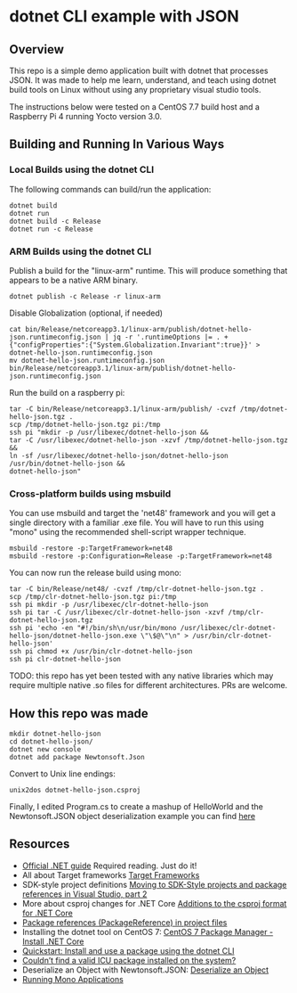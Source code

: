 # dotnet CLI example with JSON

## Overview

This repo is a simple demo application built with dotnet that processes JSON. It
was made to help me learn, understand, and teach using dotnet build tools on
Linux without using any proprietary visual studio tools.

The instructions below were tested on a CentOS 7.7 build host and a Raspberry
Pi 4 running Yocto version 3.0.

## Building and Running In Various Ways

### Local Builds using the dotnet CLI

The following commands can build/run the application:

```
dotnet build
dotnet run
dotnet build -c Release
dotnet run -c Release
```

### ARM Builds using the dotnet CLI

Publish a build for the "linux-arm" runtime. This will produce something that
appears to be a native ARM binary.

```
dotnet publish -c Release -r linux-arm
```

Disable Globalization (optional, if needed)

```
cat bin/Release/netcoreapp3.1/linux-arm/publish/dotnet-hello-json.runtimeconfig.json | jq -r '.runtimeOptions |= . + {"configProperties":{"System.Globalization.Invariant":true}}' > dotnet-hello-json.runtimeconfig.json
mv dotnet-hello-json.runtimeconfig.json bin/Release/netcoreapp3.1/linux-arm/publish/dotnet-hello-json.runtimeconfig.json
```

Run the build on a raspberry pi:
```
tar -C bin/Release/netcoreapp3.1/linux-arm/publish/ -cvzf /tmp/dotnet-hello-json.tgz .
scp /tmp/dotnet-hello-json.tgz pi:/tmp
ssh pi "mkdir -p /usr/libexec/dotnet-hello-json &&
tar -C /usr/libexec/dotnet-hello-json -xzvf /tmp/dotnet-hello-json.tgz &&
ln -sf /usr/libexec/dotnet-hello-json/dotnet-hello-json /usr/bin/dotnet-hello-json &&
dotnet-hello-json"
```

### Cross-platform builds using msbuild

You can use msbuild and target the 'net48' framework and you will get a single
directory with a familiar .exe file. You will have to run this using "mono"
using the recommended shell-script wrapper technique.

```
msbuild -restore -p:TargetFramework=net48
msbuild -restore -p:Configuration=Release -p:TargetFramework=net48
```

You can now run the release build using mono:

```
tar -C bin/Release/net48/ -cvzf /tmp/clr-dotnet-hello-json.tgz .
scp /tmp/clr-dotnet-hello-json.tgz pi:/tmp
ssh pi mkdir -p /usr/libexec/clr-dotnet-hello-json
ssh pi tar -C /usr/libexec/clr-dotnet-hello-json -xzvf /tmp/clr-dotnet-hello-json.tgz
ssh pi 'echo -en "#!/bin/sh\n/usr/bin/mono /usr/libexec/clr-dotnet-hello-json/dotnet-hello-json.exe \"\$@\"\n" > /usr/bin/clr-dotnet-hello-json'
ssh pi chmod +x /usr/bin/clr-dotnet-hello-json
ssh pi clr-dotnet-hello-json
```

TODO: this repo has yet been tested with any native libraries which may require
multiple native .so files for different architectures. PRs are welcome.

## How this repo was made

```
mkdir dotnet-hello-json
cd dotnet-hello-json/
dotnet new console
dotnet add package Newtonsoft.Json
```

Convert to Unix line endings:

```
unix2dos dotnet-hello-json.csproj
```

Finally, I edited Program.cs to create a mashup of HelloWorld and the
Newtonsoft.JSON object deserialization example you can find
[here](https://www.newtonsoft.com/json/help/html/DeserializeObject.htm)

## Resources
* [Official .NET guide](https://docs.microsoft.com/en-us/dotnet/standard/)
  Required reading. Just do it!
* All about Target frameworks [Target
  Frameworks](https://docs.microsoft.com/en-us/nuget/reference/target-frameworks)
* SDK-style project definitions [Moving to SDK-Style projects and package
  references in Visual Studio, part
  2](http://hermit.no/moving-to-sdk-style-projects-and-package-references-in-visual-studio-part-2/)
* More about csproj changes for .NET Core [Additions to the csproj format for
  .NET Core](https://docs.microsoft.com/en-us/dotnet/core/tools/csproj)
* [Package references (PackageReference) in project
  files](https://docs.microsoft.com/en-us/nuget/consume-packages/package-references-in-project-files)
* Installing the dotnet tool on CentOS 7: [CentOS 7 Package Manager - Install
  .NET
  Core](https://docs.microsoft.com/en-us/dotnet/core/install/linux-package-manager-centos7)
* [Quickstart: Install and use a package using the dotnet
  CLI](https://docs.microsoft.com/en-us/nuget/quickstart/install-and-use-a-package-using-the-dotnet-cli)
* [Couldn’t find a valid ICU package installed on the
  system?](https://github.com/dotnet/core/issues/2186)
* Deserialize an Object with Newtonsoft.JSON: [Deserialize an
  Object](https://www.newtonsoft.com/json/help/html/DeserializeObject.htm)
* [Running Mono
  Applications](https://www.mono-project.com/archived/guiderunning_mono_applications/)


